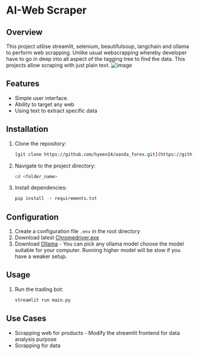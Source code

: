 ﻿# AI-Web Scraper
## Overview
This project utilise streamlit, selenium, beautifulsoup, langchain and ollama to perform web scrapping. Unlike usual webscrapping whereby developer have to go in deep into all aspect of the tagging tree to find the data. This projects allow scraping with just plain text.
![image](https://github.com/user-attachments/assets/e3b1f767-e549-4f8e-b7f2-1347e0ad2577)

## Features
- Simple user interface.
- Ability to target any web
- Using text to extract specific data

## Installation
1. Clone the repository:
    ```sh
    [git clone https://github.com/hyeen24/oanda_forex.git](https://github.com/hyeen24/ai-scraper.git)
    ```
2. Navigate to the project directory:
    ```sh
    cd <folder_name>
    ```
3. Install dependencies:
   ```sh
   pip install -r requirements.txt
   ```
   

## Configuration
1. Create a configuration file `.env` in the root directory
2. Download latest [Chromedriver.exe](https://googlechromelabs.github.io/chrome-for-testing/)
3. Download [Ollama](https://ollama.com/) - You can pick any ollama model choose the model suitable for your computer. Running higher model will be slow if you have a weaker setup.

## Usage
1. Run the trading bot:
    ```sh
    streamlit run main.py
    ```

## Use Cases
- Scrapping web for products - Modify the streamlit frontend for data analysis purpose
- Scrapping for data


